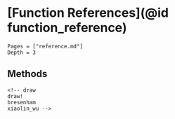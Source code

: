 # [Function References](@id function_reference)

```@contents
Pages = ["reference.md"]
Depth = 3
```
## Methods  

```@docs
<!-- draw
draw!
bresenham
xiaolin_wu -->
```